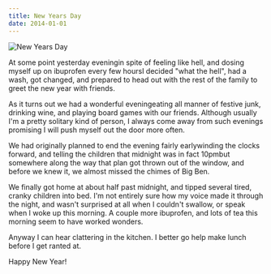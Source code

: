 ```yaml
---
title: New Years Day
date: 2014-01-01
---
```


![New Years Day](https://source.unsplash.com/dUPDhdeCN84/1600x900)

At some point yesterday eveningin spite of feeling like hell, and dosing myself up on ibuprofen every few hoursI decided "what the hell", had a wash, got changed, and prepared to head out with the rest of the family to greet the new year with friends.

As it turns out we had a wonderful eveningeating all manner of festive junk, drinking wine, and playing board games with our friends. Although usually I'm a pretty solitary kind of person, I always come away from such evenings promising I will push myself out the door more often.

We had originally planned to end the evening fairly earlywinding the clocks forward, and telling the children that midnight was in fact 10pmbut somewhere along the way that plan got thrown out of the window, and before we knew it, we almost missed the chimes of Big Ben.

We finally got home at about half past midnight, and tipped several tired, cranky children into bed. I'm not entirely sure how my voice made it through the night, and wasn't surprised at all when I couldn't swallow, or speak when I woke up this morning. A couple more ibuprofen, and lots of tea this morning seem to have worked wonders.

Anyway I can hear clattering in the kitchen. I better go help make lunch before I get ranted at.

Happy New Year!